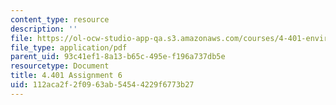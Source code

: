 ```yaml
---
content_type: resource
description: ''
file: https://ol-ocw-studio-app-qa.s3.amazonaws.com/courses/4-401-environmental-technologies-in-buildings-fall-2018/112aca2f2f0963ab54544229f6773b27_MIT4_401f18_assignment6.pdf
file_type: application/pdf
parent_uid: 93c41ef1-8a13-b65c-495e-f196a737db5e
resourcetype: Document
title: 4.401 Assignment 6
uid: 112aca2f-2f09-63ab-5454-4229f6773b27
---
```

